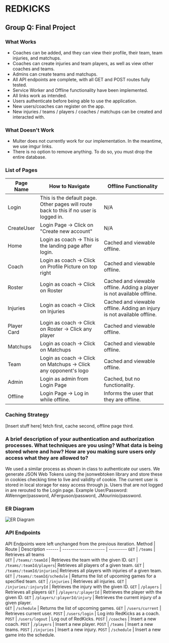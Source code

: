 # REDKICKS
## Group Q: Final Project

### What Works
- Coaches can be added, and they can view their profile, their team, team injuries, and matchups.
- Coaches can create injuries and team players, as well as view other coaches and teams.
- Admins can create teams and matchups.
- All API endpoints are complete, with all GET and POST routes fully tested.
- Service Worker and Offline functionality have been implemented.
- All links work as intended.
- Users authenticate before being able to use the application.
- New users/coaches can register on the app.
- New injuries / teams / players / coaches / matchups can be created and interacted with.

### What Doesn't Work
- Multer does not currently work for our implementation. In the meantime, we use imgur links.
- There is no option to remove anything. To do so, you must drop the entire database.

### List of Pages
Page Name  | How to Navigate | Offline Functionality
---------- | --------------- | ----------------------
Login | This is the default page. Other pages will route back to this if no user is logged in. | N/A
CreateUser | Login Page -> Click on "Create new account" | N/A 
Home | Login as coach -> This is the landing page after login. | Cached and viewable offline.
Coach | Login as coach -> Click on Profile Picture on top right | Cached and viewable offline.
Roster | Login as coach -> Click on Roster | Cached and viewable offline. Adding a player is not available offline.
Injuries | Login as coach -> Click on Injuries | Cached and viewable offline. Adding an injury is not available offline.
Player Card | Login as coach -> Click on Roster -> Click any player | Cached and viewable offline.
Matchups | Login as coach -> Click on Matchups | Cached and viewable offline.
Team | Login as coach -> Click on Matchups -> Click any opponent's logo | Cached and viewable offline.
Admin | Login as admin from Login Page | Cached, but no functionality.
Offline | Login Page -> Log in while offline. | Informs the user that they are offline.


### Caching Strategy
[Insert stuff here]
fetch first, cache second, offline page third.

### A brief description of your authentication and authorization processes. What techniques are you using? What data is being stored where and how? How are you making sure users only access what they are allowed to?
We used a similar process as shown in class to authenticate our users. We generate JSON Web Tokens using the jsonwebtoken library and store these in cookies checking time to live and validity of cookie. The current user is stored in local storage for easy access through js. Users that are not logged in are rerouted to the Login page. Example User/Password: AWennger/password, AFerguson/password, JMourinio/password.

### ER Diagram
![ER Diagram](https://github.ncsu.edu/engr-csc342/csc342-2022Fall-groupQ/blob/master/Milestone2/frontend/src/static/img/ERDiagram.png?raw=true)

### API Endpoints
API Endpoints were left unchanged from the previous iteration.
Method | Route                 | Description
------ | --------------------- | ---------
`GET`  | `/teams`              | Retrieves all teams  
`GET`  | `/teams/:teamId`      | Retrieves the team with the given ID. 
`GET`  | `/teams/:teamId/players`| Retrieves all players of a given team. 
`GET`  | `/teams/:teamId/injuries`| Retrieves all players with injuries of a given team. 
`GET`  | `/teams/:teamId/schedule` | Returns the list of upcoming games for a specified team. 
`GET`  | `/injuries`           | Retrieves all injuries. 
`GET`  | `/injuries/:injuryId` | Retrieves the injury with the given ID. 
`GET`  | `/players`            | Retrieves all players 
`GET`  | `/players/:playerId`  | Retrieves the player with  the given ID. 
`GET`  | `/players/:playerId/injury` | Retrieves the current injury of a given player.  
`GET`  | `/schedule` | Returns the list of upcoming games.
`GET` | `/users/current` | Retrieves current user.
`POST` | `/users/login` | Log into RedKicks as a coach.
`POST` | `/users/logout` | Log out of RedKicks.
`POST` | `/coaches`    | Insert a new coach.
`POST` | `/players`    | Insert a new player. 
`POST` | `/teams`    | Insert a new teams. 
`POST` | `/injuries`    | Insert a new injury. 
`POST` | `/schedule` | Insert a new game into the schedule. 




